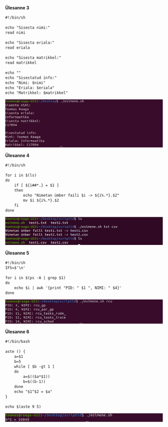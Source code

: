 **Ülesanne 3**

```
#!/bin/sh

echo "Sisesta nimi:"
read nimi

echo "Sisesta eriala:"
read eriala

echo "Sisesta matrikkel:"
read matrikkel

echo ""
echo "Sisestatud info:"
echo "Nimi: $nimi"
echo "Eriala: $eriala"
echo "Matrikkel: $matrikkel"
```

![3](yl3.png)



**Ülesanne 4**

```
#!/bin/sh

for i in $(ls)
do
    if [ ${i##*.} = $1 ]
    then
        echo "Nimetan ümber faili $i -> ${i%.*}.$2"
        mv $i ${i%.*}.$2
    fi
done
```

![4](yl4.png)



**Ülesanne 5**

```
#!/bin/sh
IFS=$'\n'

for i in $(ps -A | grep $1)
do  
    echo $i | awk '{print "PID: " $1 ", NIMI: " $4}'
done
```

![5](yl5.png)



**Ülesanne 6**

```
#!/bin/bash

aste () {
    a=$1
    b=5
    while [ $b -gt 1 ]
    do
        a=$(($a*$1))
        b=$((b-1))
    done
    echo "$1^$2 = $a"
}

echo $(aste 9 5)
```

![6](yl6.png)